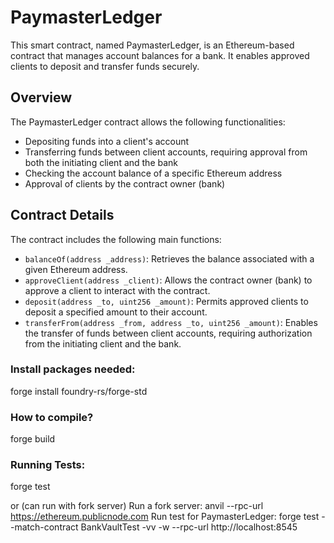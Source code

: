 # PaymasterLedger
This smart contract, named PaymasterLedger, is an Ethereum-based contract that manages account balances for a bank. 
It enables approved clients to deposit and transfer funds securely.

## Overview

The PaymasterLedger contract allows the following functionalities:
- Depositing funds into a client's account
- Transferring funds between client accounts, requiring approval from both the initiating client and the bank
- Checking the account balance of a specific Ethereum address
- Approval of clients by the contract owner (bank)

## Contract Details

The contract includes the following main functions:
- `balanceOf(address _address)`: Retrieves the balance associated with a given Ethereum address.
- `approveClient(address _client)`: Allows the contract owner (bank) to approve a client to interact with the contract.
- `deposit(address _to, uint256 _amount)`: Permits approved clients to deposit a specified amount to their account.
- `transferFrom(address _from, address _to, uint256 _amount)`: Enables the transfer of funds between client accounts, requiring authorization from the initiating client and the bank.

### Install packages needed:

forge install foundry-rs/forge-std

### How to compile?
forge build

### Running Tests:

forge test

or (can run with fork server)
Run a fork server: anvil --rpc-url https://ethereum.publicnode.com
Run test for PaymasterLedger: forge test --match-contract BankVaultTest -vv -w --rpc-url  http://localhost:8545


